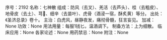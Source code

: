 序号：2192
名称：七神散
组成：防风（去叉）、羌活（去芦头）、桂（去粗皮）、地骨皮（去土）、芎、细辛（去苗叶）、虎骨（酒浸一宿，酥炙黄）等分。
出处：《圣济总录》卷十。
主治：白虎风，昼静夜发，痛彻骨髓，狂言妄见。
加减：None
功效：None
用法用量：每服1钱匕，温酒调下。
制备方法：上为细散。
临床应用：None
各家论述：None
用药禁忌：None
附注：None
